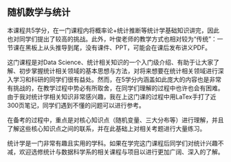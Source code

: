 ## 随机数学与统计

本课程共5学分，在一门课程内将概率论+统计推断等统计学基础知识讲完，因此也对同学们提出了较高的挑战。此外，叶俊老师的教学方式也相对较为“传统”：一节课在黑板上从头推导到尾，没有课件、PPT，可能会在课后发布讲义PDF。

这门课程是对Data Science、统计相关知识的一个入门级介绍、有助于让大家了解、初步掌握统计相关领域的基本思想与方法，对将来想要在统计相关领域进行深入学习和科研的同学们很有益处。然而，在5学分内涵盖如此庞大的内容也是非常有挑战的，在教学过程中势必有所取舍，在同学们理解的过程中也许也会有困难。由于我对统计学相关知识非常感兴趣，我在上这门课的过程中用LaTex手打了近300页笔记，同学们遇到不懂的问题可以进行参考。

在备考的过程中，重点是对核心知识点（随机变量、三大分布等）进行理解，并且了解这些核心知识点之间的联系，并在此基础上对相关考题进行大量练习。

统计学是一门非常有趣且实用的学科。如果在学完这门课程后同学们对统计兴趣不减，欢迎选修统计与数据科学系的相关课程与项目以进行更加广阔、深入的了解。